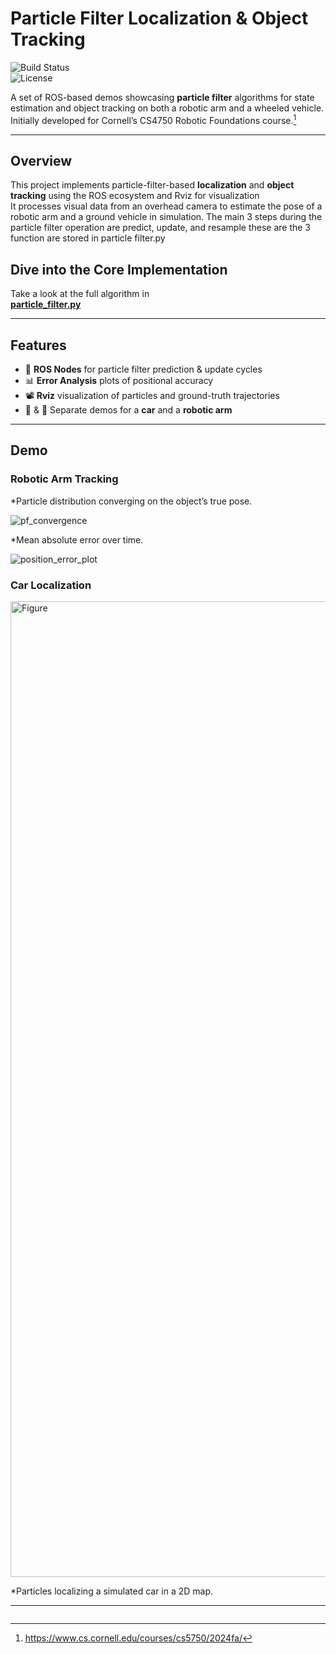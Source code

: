 # Particle Filter Localization & Object Tracking

![Build Status](https://img.shields.io/badge/ROS-Foxy-blue)  
![License](https://img.shields.io/badge/License-MIT-yellow.svg)

A set of ROS-based demos showcasing **particle filter** algorithms for state estimation and object tracking on both a robotic arm and a wheeled vehicle.  
Initially developed for Cornell’s CS4750 Robotic Foundations course.[^0]

---
## Overview

This project implements particle-filter-based **localization** and **object tracking** using the ROS ecosystem and Rviz for visualization  
It processes visual data from an overhead camera to estimate the pose of a robotic arm and a ground vehicle in simulation. The main 3 steps during the particle filter operation are predict, update, and resample these are the 3 function are stored in particle filter.py

## Dive into the Core Implementation

Take a look at the full algorithm in  
[**particle_filter.py**](./state_estimation/arm_state_estimation/src/arm_particle_filter/particle_filter.py)  

---

## Features

- 🔧 **ROS Nodes** for particle filter prediction & update cycles  
- 📊 **Error Analysis** plots of positional accuracy  
- 📽️ **Rviz** visualization of particles and ground-truth trajectories  
- 🚗 & 🤖 Separate demos for a **car** and a **robotic arm** 

---

## Demo

### Robotic Arm Tracking  
 
*Particle distribution converging on the object’s true pose.

![pf_convergence](https://github.com/user-attachments/assets/e6b684b9-3206-4e93-a649-a49753fe3abd)


*Mean absolute error over time.

![position_error_plot](https://github.com/user-attachments/assets/09b9888a-8e1a-455b-8133-d972c043415f)

### Car Localization  
<img width="1561" alt="Figure" src="https://github.com/user-attachments/assets/edb3d178-4154-4a44-a1c2-005e05e5130c" />

*Particles localizing a simulated car in a 2D map.

---
[^0]: https://www.cs.cornell.edu/courses/cs5750/2024fa/
``` :contentReference[oaicite:3]{index=0}  
